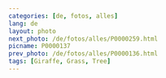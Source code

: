 ```yaml
---
categories: [de, fotos, alles]
lang: de
layout: photo
next_photo: /de/fotos/alles/P0000259.html
picname: P0000137
prev_photo: /de/fotos/alles/P0000136.html
tags: [Giraffe, Grass, Tree]
---
```

